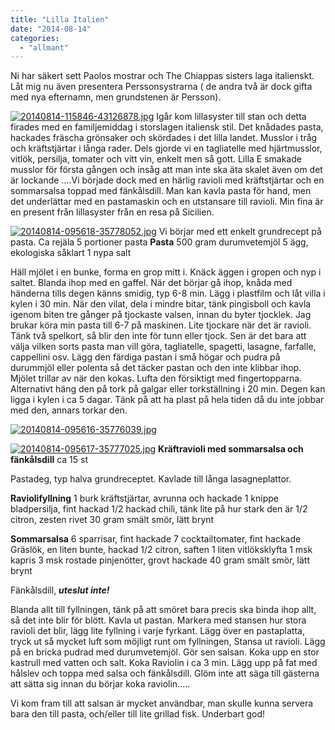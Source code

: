 ```yaml
---
title: "Lilla Italien"
date: "2014-08-14"
categories: 
  - "allmant"
---
```


Ni har säkert sett Paolos mostrar och The Chiappas sisters laga italienskt. Låt mig nu även presentera Perssonsystrarna ( de andra två är dock gifta med nya efternamn, men grundstenen är Persson).  
  
[![20140814-115846-43126878.jpg](/static/img/20140814-115846-43126878.jpg)](http://import.local/wp-content/uploads/2014/08/20140814-115846-43126878.jpg) Igår kom lillasyster till stan och detta firades med en familjemiddag i storslagen italiensk stil. Det knådades pasta, hackades fräscha grönsaker och skördades i det lilla landet. Musslor i tråg och kräftstjärtar i långa rader. Dels gjorde vi en tagliatelle med hjärtmusslor, vitlök, persilja, tomater och vitt vin, enkelt men så gott. Lilla E smakade musslor för första gången och insåg att man inte ska äta skalet även om det är lockande ....Vi började dock med en härlig ravioli med kräftstjärtar och en sommarsalsa toppad med fänkålsdill. Man kan kavla pasta för hand, men det underlättar med en pastamaskin och en utstansare till ravioli. Min fina är en present från lillasyster från en resa på Sicilien.  
  
[![20140814-095618-35778052.jpg](/static/img/20140814-095618-35778052.jpg)](http://import.local/wp-content/uploads/2014/08/20140814-095618-35778052.jpg) Vi börjar med ett enkelt grundrecept på pasta. Ca rejäla 5 portioner pasta **Pasta** 500 gram durumvetemjöl 5 ägg, ekologiska såklart 1 nypa salt

Häll mjölet i en bunke, forma en grop mitt i. Knäck äggen i gropen och nyp i saltet. Blanda ihop med en gaffel. När det börjar gå ihop, knåda med händerna tills degen känns smidig, typ 6-8 min. Lägg i plastfilm och låt villa i kylen i 30 min. När den vilat, dela i mindre bitar, tänk pingisboll och kavla igenom biten tre gånger på tjockaste valsen, innan du byter tjocklek. Jag brukar köra min pasta till 6-7 på maskinen. Lite tjockare när det är ravioli. Tänk två spelkort, så blir den inte för tunn eller tjock. Sen är det bara att välja vilken sorts pasta man vill göra, tagliatelle, spagetti, lasagne, farfalle, cappellini osv. Lägg den färdiga pastan i små högar och pudra på durummjöl eller polenta så det täcker pastan och den inte klibbar ihop. Mjölet trillar av när den kokas. Lufta den försiktigt med fingertopparna. Alternativt häng den på tork på galgar eller torkställning i 20 min. Degen kan ligga i kylen i ca 5 dagar. Tänk på att ha plast på hela tiden då du inte jobbar med den, annars torkar den.  
  
[![20140814-095616-35776039.jpg](/static/img/20140814-095616-35776039.jpg)](http://import.local/wp-content/uploads/2014/08/20140814-095616-35776039.jpg)  
  
[![20140814-095617-35777025.jpg](/static/img/20140814-095617-35777025.jpg)](http://import.local/wp-content/uploads/2014/08/20140814-095617-35777025.jpg) **Kräftravioli med sommarsalsa och fänkålsdill** ca 15 st

Pastadeg, typ halva grundreceptet. Kavlade till långa lasagneplattor.

**Raviolifyllning** 1 burk kräftstjärtar, avrunna och hackade 1 knippe bladpersilja, fint hackad 1/2 hackad chili, tänk lite på hur stark den är 1/2 citron, zesten rivet 30 gram smält smör, lätt brynt

**Sommarsalsa** 6 sparrisar, fint hackade 7 cocktailtomater, fint hackade Gräslök, en liten bunte, hackad 1/2 citron, saften 1 liten vitlöksklyfta 1 msk kapris 3 msk rostade pinjenötter, grovt hackade 40 gram smält smör, lätt brynt

Fänkålsdill, **_uteslut inte!_**

Blanda allt till fyllningen, tänk på att smöret bara precis ska binda ihop allt, så det inte blir för blött. Kavla ut pastan. Markera med stansen hur stora ravioli det blir, lägg lite fyllning i varje fyrkant. Lägg över en pastaplatta, tryck ut så mycket luft som möjligt runt om fyllningen, Stansa ut ravioli. Lägg på en bricka pudrad med durumvetemjöl. Gör sen salsan. Koka upp en stor kastrull med vatten och salt. Koka Raviolin i ca 3 min. Lägg upp på fat med hålslev och toppa med salsa och fänkålsdill. Glöm inte att säga till gästerna att sätta sig innan du börjar koka raviolin.....

Vi kom fram till att salsan är mycket användbar, man skulle kunna servera bara den till pasta, och/eller till lite grillad fisk. Underbart god!
